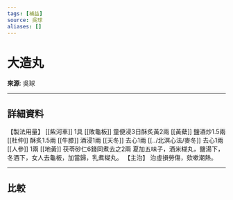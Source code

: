 ```yaml
---
tags: [補益]
source: 吳球
aliases: []
---
```


# 大造丸

**來源**: 吳球  

---

## 詳細資料
【製法用量】 [[紫河車]] 1具 [[敗龜板]] 童便浸3日酥炙黃2兩 [[黃蘗]] 鹽酒炒1.5兩 [[杜仲]] 酥炙1.5兩 [[牛膝]] 酒浸1兩 [[天冬]] 去心1兩 [[../北溟心法/麥冬]] 去心1兩 [[人參]] 1兩 [[地黃]] 茯苓砂仁6錢同煮去之2兩
夏加五味子，酒米糊丸，鹽湯下，冬酒下，女人去龜板，加當歸，乳煮糊丸。
【主治】
治虛損勞傷，欬嗽潮熱。

---

## 比較
